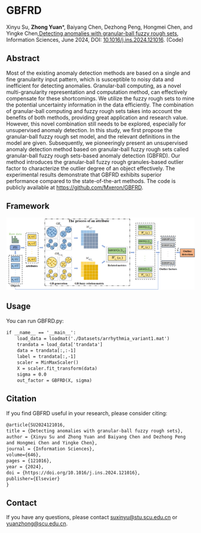 # GBFRD
Xinyu Su, **Zhong Yuan***, Baiyang Chen, Dezhong Peng, Hongmei Chen, and Yingke Chen,[Detecting anomalies with granular-ball fuzzy rough sets](Paper/2024-GBFRD.pdf), Information Sciences, June 2024, DOI: [10.1016/j.ins.2024.121016](https://doi.org/10.1016/j.ins.2024.121016). (Code)

## Abstract
Most of the existing anomaly detection methods are based on a single and fine granularity input pattern, which is susceptible to noisy data and inefficient for detecting anomalies. Granular-ball computing, as a novel multi-granularity representation and computation method, can effectively compensate for these shortcomings. We utilize the fuzzy rough sets to mine the potential uncertainty information in the data efficiently. The combination of granular-ball computing and fuzzy rough sets takes into account the benefits of both methods, providing great application and research value. However, this novel combination still needs to be explored, especially for unsupervised anomaly detection. In this study, we first propose the granular-ball fuzzy rough set model, and the relevant definitions in the model are given. Subsequently, we pioneeringly present an unsupervised anomaly detection method based on granular-ball fuzzy rough sets called granular-ball fuzzy rough sets-based anomaly detection (GBFRD). Our method introduces the granular-ball fuzzy rough granules-based outlier factor to characterize the outlier degree of an object effectively. The experimental results demonstrate that GBFRD exhibits superior performance compared to the state-of-the-art methods. The code is publicly available at https://github.com/Mxeron/GBFRD.

## Framework
![image](Paper/GBFRD_Framework.png)

## Usage
You can run GBFRD.py:
```
if __name__ == '__main__':
    load_data = loadmat('./Datasets/arrhythmia_variant1.mat')
    trandata = load_data['trandata']
    data = trandata[:,:-1]
    label = trandata[:,-1]
    scaler = MinMaxScaler()
    X = scaler.fit_transform(data)
    sigma = 0.0
    out_factor = GBFRD(X, sigma)
```

## Citation
If you find GBFRD useful in your research, please consider citing:
```
@article{SU2024121016,
title = {Detecting anomalies with granular-ball fuzzy rough sets},
author = {Xinyu Su and Zhong Yuan and Baiyang Chen and Dezhong Peng and Hongmei Chen and Yingke Chen},
journal = {Information Sciences},
volume={646},
pages = {121016},
year = {2024},
doi = {https://doi.org/10.1016/j.ins.2024.121016},
publisher={Elsevier}
}
```
## Contact
If you have any questions, please contact suxinyu@stu.scu.edu.cn or yuanzhong@scu.edu.cn.
